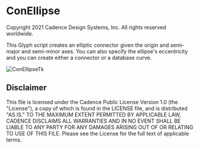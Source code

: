 ConEllipse
==========================================
Copyright 2021 Cadence Design Systems, Inc. All rights reserved worldwide.

This Glyph script creates an elliptic connector given the origin and 
semi-major and semi-minor axes. You can also specify the ellipse's 
eccentricity and you can create either a connector or a database curve. 

![ConEllipseTk](https://raw.github.com/pointwise/ConEllipse/master/conEllipse-Tk.png)

Disclaimer
----------
This file is licensed under the Cadence Public License Version 1.0 (the "License"), a copy of which is found in the LICENSE file, and is distributed "AS IS." 
TO THE MAXIMUM EXTENT PERMITTED BY APPLICABLE LAW, CADENCE DISCLAIMS ALL WARRANTIES AND IN NO EVENT SHALL BE LIABLE TO ANY PARTY FOR ANY DAMAGES ARISING OUT OF OR RELATING TO USE OF THIS FILE. 
Please see the License for the full text of applicable terms.
